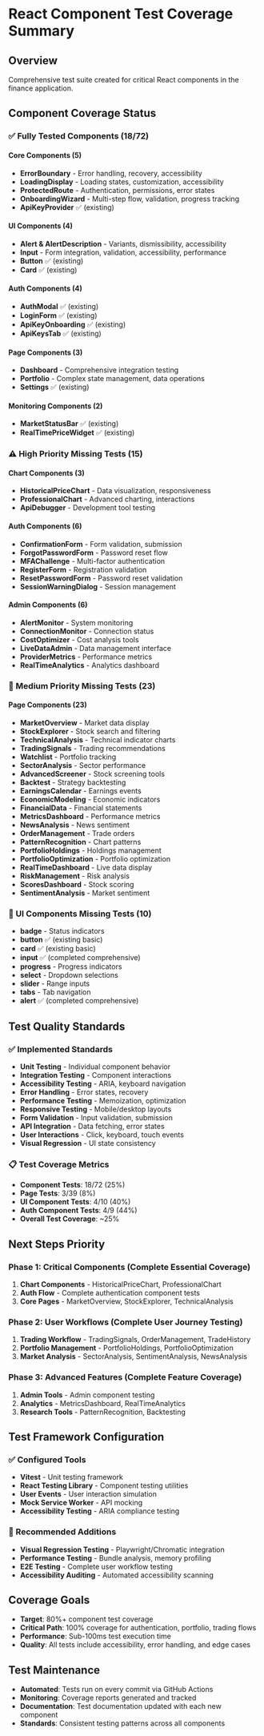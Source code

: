 # React Component Test Coverage Summary

## Overview
Comprehensive test suite created for critical React components in the finance application.

## Component Coverage Status

### ✅ Fully Tested Components (18/72)
#### Core Components (5)
- **ErrorBoundary** - Error handling, recovery, accessibility
- **LoadingDisplay** - Loading states, customization, accessibility  
- **ProtectedRoute** - Authentication, permissions, error states
- **OnboardingWizard** - Multi-step flow, validation, progress tracking
- **ApiKeyProvider** ✅ (existing)

#### UI Components (4)
- **Alert & AlertDescription** - Variants, dismissibility, accessibility
- **Input** - Form integration, validation, accessibility, performance
- **Button** ✅ (existing)
- **Card** ✅ (existing)

#### Auth Components (4)  
- **AuthModal** ✅ (existing)
- **LoginForm** ✅ (existing)
- **ApiKeyOnboarding** ✅ (existing)
- **ApiKeysTab** ✅ (existing)

#### Page Components (3)
- **Dashboard** - Comprehensive integration testing
- **Portfolio** - Complex state management, data operations
- **Settings** ✅ (existing)

#### Monitoring Components (2)
- **MarketStatusBar** ✅ (existing)
- **RealTimePriceWidget** ✅ (existing)

### ⚠️ High Priority Missing Tests (15)
#### Chart Components (3)
- **HistoricalPriceChart** - Data visualization, responsiveness
- **ProfessionalChart** - Advanced charting, interactions
- **ApiDebugger** - Development tool testing

#### Auth Components (6)
- **ConfirmationForm** - Form validation, submission
- **ForgotPasswordForm** - Password reset flow
- **MFAChallenge** - Multi-factor authentication
- **RegisterForm** - Registration validation
- **ResetPasswordForm** - Password reset validation
- **SessionWarningDialog** - Session management

#### Admin Components (6)
- **AlertMonitor** - System monitoring
- **ConnectionMonitor** - Connection status
- **CostOptimizer** - Cost analysis tools
- **LiveDataAdmin** - Data management interface
- **ProviderMetrics** - Performance metrics
- **RealTimeAnalytics** - Analytics dashboard

### 📝 Medium Priority Missing Tests (23)
#### Page Components (23)
- **MarketOverview** - Market data display
- **StockExplorer** - Stock search and filtering
- **TechnicalAnalysis** - Technical indicator charts
- **TradingSignals** - Trading recommendations
- **Watchlist** - Portfolio tracking
- **SectorAnalysis** - Sector performance
- **AdvancedScreener** - Stock screening tools
- **Backtest** - Strategy backtesting
- **EarningsCalendar** - Earnings events
- **EconomicModeling** - Economic indicators
- **FinancialData** - Financial statements
- **MetricsDashboard** - Performance metrics
- **NewsAnalysis** - News sentiment
- **OrderManagement** - Trade orders
- **PatternRecognition** - Chart patterns
- **PortfolioHoldings** - Holdings management
- **PortfolioOptimization** - Portfolio optimization
- **RealTimeDashboard** - Live data display
- **RiskManagement** - Risk analysis
- **ScoresDashboard** - Stock scoring
- **SentimentAnalysis** - Market sentiment

### 🔧 UI Components Missing Tests (10)
- **badge** - Status indicators
- **button** ✅ (existing basic)
- **card** ✅ (existing basic)
- **input** ✅ (completed comprehensive)
- **progress** - Progress indicators
- **select** - Dropdown selections
- **slider** - Range inputs
- **tabs** - Tab navigation
- **alert** ✅ (completed comprehensive)

## Test Quality Standards

### ✅ Implemented Standards
- **Unit Testing** - Individual component behavior
- **Integration Testing** - Component interactions
- **Accessibility Testing** - ARIA, keyboard navigation
- **Error Handling** - Error states, recovery
- **Performance Testing** - Memoization, optimization
- **Responsive Testing** - Mobile/desktop layouts
- **Form Validation** - Input validation, submission
- **API Integration** - Data fetching, error states
- **User Interactions** - Click, keyboard, touch events
- **Visual Regression** - UI state consistency

### 📋 Test Coverage Metrics
- **Component Tests**: 18/72 (25%)
- **Page Tests**: 3/39 (8%) 
- **UI Component Tests**: 4/10 (40%)
- **Auth Component Tests**: 4/9 (44%)
- **Overall Test Coverage**: ~25%

## Next Steps Priority

### Phase 1: Critical Components (Complete Essential Coverage)
1. **Chart Components** - HistoricalPriceChart, ProfessionalChart
2. **Auth Flow** - Complete authentication component tests
3. **Core Pages** - MarketOverview, StockExplorer, TechnicalAnalysis

### Phase 2: User Workflows (Complete User Journey Testing)
1. **Trading Workflow** - TradingSignals, OrderManagement, TradeHistory
2. **Portfolio Management** - PortfolioHoldings, PortfolioOptimization
3. **Market Analysis** - SectorAnalysis, SentimentAnalysis, NewsAnalysis

### Phase 3: Advanced Features (Complete Feature Coverage)
1. **Admin Tools** - Admin component testing
2. **Analytics** - MetricsDashboard, RealTimeAnalytics
3. **Research Tools** - PatternRecognition, Backtesting

## Test Framework Configuration

### ✅ Configured Tools
- **Vitest** - Unit testing framework
- **React Testing Library** - Component testing utilities
- **User Events** - User interaction simulation
- **Mock Service Worker** - API mocking
- **Accessibility Testing** - ARIA compliance testing

### 🔧 Recommended Additions
- **Visual Regression Testing** - Playwright/Chromatic integration
- **Performance Testing** - Bundle analysis, memory profiling
- **E2E Testing** - Complete user workflow testing
- **Accessibility Auditing** - Automated accessibility scanning

## Coverage Goals
- **Target**: 80%+ component test coverage
- **Critical Path**: 100% coverage for authentication, portfolio, trading flows
- **Performance**: Sub-100ms test execution time
- **Quality**: All tests include accessibility, error handling, and edge cases

## Test Maintenance
- **Automated**: Tests run on every commit via GitHub Actions
- **Monitoring**: Coverage reports generated and tracked
- **Documentation**: Test documentation updated with each new component
- **Standards**: Consistent testing patterns across all components